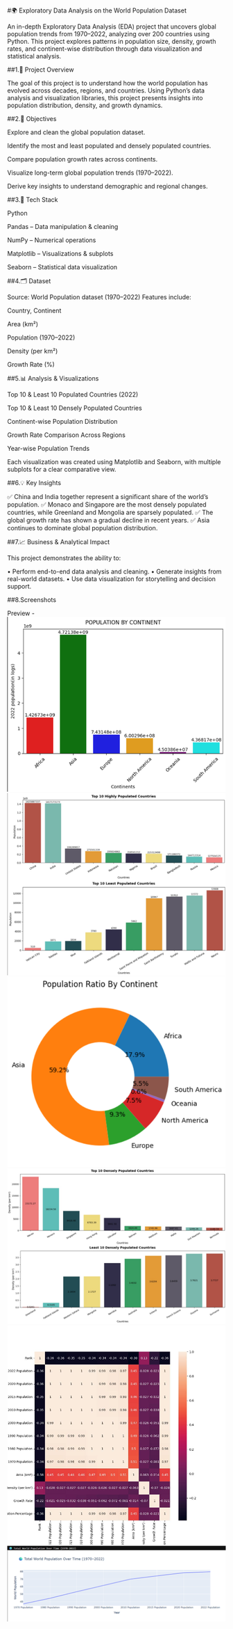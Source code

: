 #🌍 Exploratory Data Analysis on the World Population Dataset

An in-depth Exploratory Data Analysis (EDA) project that uncovers global population trends from 1970–2022, analyzing over 200 countries using Python. This project explores patterns in population size, density, growth rates, and continent-wise distribution through data visualization and statistical analysis.

##1.📌 Project Overview

The goal of this project is to understand how the world population has evolved across decades, regions, and countries. Using Python’s data analysis and visualization libraries, this project presents insights into population distribution, density, and growth dynamics.

##2.🎯 Objectives

Explore and clean the global population dataset.

Identify the most and least populated and densely populated countries.

Compare population growth rates across continents.

Visualize long-term global population trends (1970–2022).

Derive key insights to understand demographic and regional changes.

##3.🧰 Tech Stack

Python

Pandas – Data manipulation & cleaning

NumPy – Numerical operations

Matplotlib – Visualizations & subplots

Seaborn – Statistical data visualization

##4.🗂️ Dataset

Source: World Population dataset (1970–2022)
Features include:

Country, Continent

Area (km²)

Population (1970–2022)

Density (per km²)

Growth Rate (%)

##5.📊 Analysis & Visualizations

Top 10 & Least 10 Populated Countries (2022)

Top 10 & Least 10 Densely Populated Countries

Continent-wise Population Distribution

Growth Rate Comparison Across Regions

Year-wise Population Trends

Each visualization was created using Matplotlib and Seaborn, with multiple subplots for a clear comparative view.

##6.💡 Key Insights

✅ China and India together represent a significant share of the world’s population.
✅ Monaco and Singapore are the most densely populated countries, while Greenland and Mongolia are sparsely populated.
✅ The global growth rate has shown a gradual decline in recent years.
✅ Asia continues to dominate global population distribution.


##7.📈 Business & Analytical Impact

This project demonstrates the ability to:

• Perform end-to-end data analysis and cleaning.
• Generate insights from real-world datasets.
• Use data visualization for storytelling and decision support.

##8.Screenshots

Preview - ![Dashboard Preview](https://github.com/ravisaini007/SCT_DS_1/blob/main/snapshot-1.png)
          ![Dashboard Preview](https://github.com/ravisaini007/SCT_DS_1/blob/main/snapshot-2.jpg)
          ![Dashboard Preview](https://github.com/ravisaini007/SCT_DS_1/blob/main/snapshot-3.png)
          ![Dashboard Preview](https://github.com/ravisaini007/SCT_DS_1/blob/main/snapshot-4.jpg)
          ![Dashboard Preview](https://github.com/ravisaini007/SCT_DS_1/blob/main/snapshot-5.jpg)
          ![Dashboard Preview](https://github.com/ravisaini007/SCT_DS_1/blob/main/snapshot-6.png)
